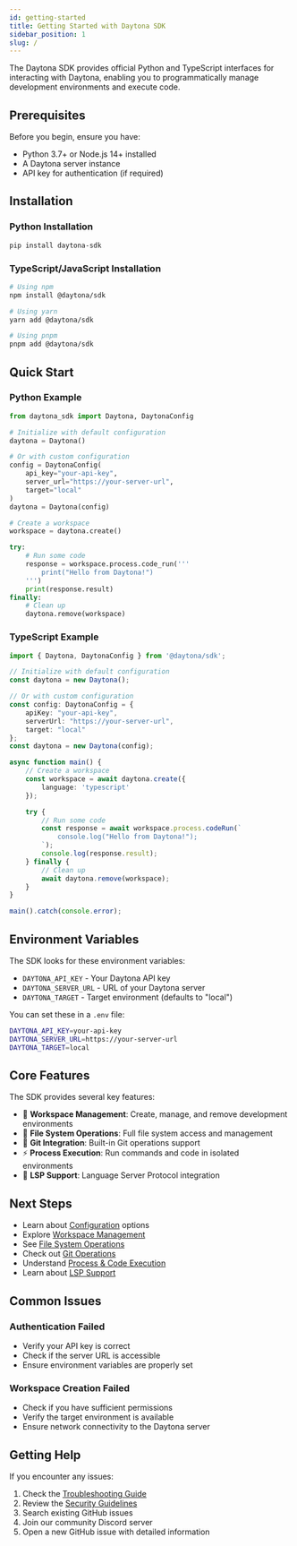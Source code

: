 ```yaml
---
id: getting-started
title: Getting Started with Daytona SDK
sidebar_position: 1
slug: /
---
```


The Daytona SDK provides official Python and TypeScript interfaces for interacting with Daytona, enabling you to programmatically manage development environments and execute code.

## Prerequisites

Before you begin, ensure you have:

- Python 3.7+ or Node.js 14+ installed
- A Daytona server instance
- API key for authentication (if required)

## Installation

### Python Installation

```bash
pip install daytona-sdk
```

### TypeScript/JavaScript Installation

```bash
# Using npm
npm install @daytona/sdk

# Using yarn
yarn add @daytona/sdk

# Using pnpm
pnpm add @daytona/sdk
```

## Quick Start

### Python Example

```python
from daytona_sdk import Daytona, DaytonaConfig

# Initialize with default configuration
daytona = Daytona()

# Or with custom configuration
config = DaytonaConfig(
    api_key="your-api-key",
    server_url="https://your-server-url",
    target="local"
)
daytona = Daytona(config)

# Create a workspace
workspace = daytona.create()

try:
    # Run some code
    response = workspace.process.code_run('''
        print("Hello from Daytona!")
    ''')
    print(response.result)
finally:
    # Clean up
    daytona.remove(workspace)
```

### TypeScript Example

```typescript
import { Daytona, DaytonaConfig } from '@daytona/sdk';

// Initialize with default configuration
const daytona = new Daytona();

// Or with custom configuration
const config: DaytonaConfig = {
    apiKey: "your-api-key",
    serverUrl: "https://your-server-url",
    target: "local"
};
const daytona = new Daytona(config);

async function main() {
    // Create a workspace
    const workspace = await daytona.create({
        language: 'typescript'
    });

    try {
        // Run some code
        const response = await workspace.process.codeRun(`
            console.log("Hello from Daytona!");
        `);
        console.log(response.result);
    } finally {
        // Clean up
        await daytona.remove(workspace);
    }
}

main().catch(console.error);
```

## Environment Variables

The SDK looks for these environment variables:

- `DAYTONA_API_KEY` - Your Daytona API key
- `DAYTONA_SERVER_URL` - URL of your Daytona server
- `DAYTONA_TARGET` - Target environment (defaults to "local")

You can set these in a `.env` file:

```bash
DAYTONA_API_KEY=your-api-key
DAYTONA_SERVER_URL=https://your-server-url
DAYTONA_TARGET=local
```

## Core Features

The SDK provides several key features:

- 🚀 **Workspace Management**: Create, manage, and remove development environments
- 📂 **File System Operations**: Full file system access and management
- 🔄 **Git Integration**: Built-in Git operations support
- ⚡ **Process Execution**: Run commands and code in isolated environments
- 🔧 **LSP Support**: Language Server Protocol integration

## Next Steps

- Learn about [Configuration](configuration) options
- Explore [Workspace Management](workspace)
- See [File System Operations](filesystem)
- Check out [Git Operations](git)
- Understand [Process & Code Execution](process)
- Learn about [LSP Support](lsp)

## Common Issues

### Authentication Failed
- Verify your API key is correct
- Check if the server URL is accessible
- Ensure environment variables are properly set

### Workspace Creation Failed
- Check if you have sufficient permissions
- Verify the target environment is available
- Ensure network connectivity to the Daytona server

## Getting Help

If you encounter any issues:

1. Check the [Troubleshooting Guide](troubleshooting)
2. Review the [Security Guidelines](security)
3. Search existing GitHub issues
4. Join our community Discord server
5. Open a new GitHub issue with detailed information      